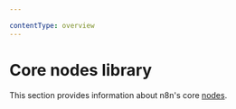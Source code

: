 ```yaml
---

contentType: overview
---
```


# Core nodes library

This section provides information about n8n's core [nodes](/glossary.md#node-n8n).




